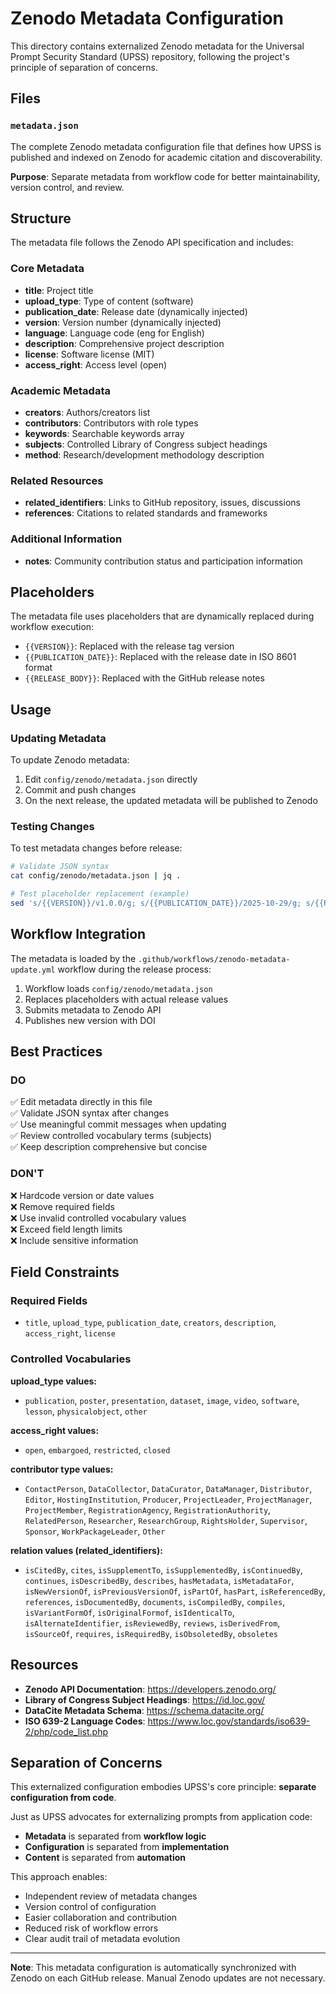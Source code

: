 # Zenodo Metadata Configuration

This directory contains externalized Zenodo metadata for the Universal Prompt Security Standard (UPSS) repository, following the project's principle of separation of concerns.

## Files

### `metadata.json`

The complete Zenodo metadata configuration file that defines how UPSS is published and indexed on Zenodo for academic citation and discoverability.

**Purpose**: Separate metadata from workflow code for better maintainability, version control, and review.

## Structure

The metadata file follows the Zenodo API specification and includes:

### Core Metadata
- **title**: Project title
- **upload_type**: Type of content (software)
- **publication_date**: Release date (dynamically injected)
- **version**: Version number (dynamically injected)
- **language**: Language code (eng for English)
- **description**: Comprehensive project description
- **license**: Software license (MIT)
- **access_right**: Access level (open)

### Academic Metadata
- **creators**: Authors/creators list
- **contributors**: Contributors with role types
- **keywords**: Searchable keywords array
- **subjects**: Controlled Library of Congress subject headings
- **method**: Research/development methodology description

### Related Resources
- **related_identifiers**: Links to GitHub repository, issues, discussions
- **references**: Citations to related standards and frameworks

### Additional Information
- **notes**: Community contribution status and participation information

## Placeholders

The metadata file uses placeholders that are dynamically replaced during workflow execution:

- `{{VERSION}}`: Replaced with the release tag version
- `{{PUBLICATION_DATE}}`: Replaced with the release date in ISO 8601 format
- `{{RELEASE_BODY}}`: Replaced with the GitHub release notes

## Usage

### Updating Metadata

To update Zenodo metadata:

1. Edit `config/zenodo/metadata.json` directly
2. Commit and push changes
3. On the next release, the updated metadata will be published to Zenodo

### Testing Changes

To test metadata changes before release:

```bash
# Validate JSON syntax
cat config/zenodo/metadata.json | jq .

# Test placeholder replacement (example)
sed 's/{{VERSION}}/v1.0.0/g; s/{{PUBLICATION_DATE}}/2025-10-29/g; s/{{RELEASE_BODY}}/Test release/g' config/zenodo/metadata.json
```

## Workflow Integration

The metadata is loaded by the `.github/workflows/zenodo-metadata-update.yml` workflow during the release process:

1. Workflow loads `config/zenodo/metadata.json`
2. Replaces placeholders with actual release values
3. Submits metadata to Zenodo API
4. Publishes new version with DOI

## Best Practices

### DO
✅ Edit metadata directly in this file  
✅ Validate JSON syntax after changes  
✅ Use meaningful commit messages when updating  
✅ Review controlled vocabulary terms (subjects)  
✅ Keep description comprehensive but concise  

### DON'T
❌ Hardcode version or date values  
❌ Remove required fields  
❌ Use invalid controlled vocabulary values  
❌ Exceed field length limits  
❌ Include sensitive information  

## Field Constraints

### Required Fields
- `title`, `upload_type`, `publication_date`, `creators`, `description`, `access_right`, `license`

### Controlled Vocabularies

**upload_type values:**
- `publication`, `poster`, `presentation`, `dataset`, `image`, `video`, `software`, `lesson`, `physicalobject`, `other`

**access_right values:**
- `open`, `embargoed`, `restricted`, `closed`

**contributor type values:**
- `ContactPerson`, `DataCollector`, `DataCurator`, `DataManager`, `Distributor`, `Editor`, `HostingInstitution`, `Producer`, `ProjectLeader`, `ProjectManager`, `ProjectMember`, `RegistrationAgency`, `RegistrationAuthority`, `RelatedPerson`, `Researcher`, `ResearchGroup`, `RightsHolder`, `Supervisor`, `Sponsor`, `WorkPackageLeader`, `Other`

**relation values (related_identifiers):**
- `isCitedBy`, `cites`, `isSupplementTo`, `isSupplementedBy`, `isContinuedBy`, `continues`, `isDescribedBy`, `describes`, `hasMetadata`, `isMetadataFor`, `isNewVersionOf`, `isPreviousVersionOf`, `isPartOf`, `hasPart`, `isReferencedBy`, `references`, `isDocumentedBy`, `documents`, `isCompiledBy`, `compiles`, `isVariantFormOf`, `isOriginalFormof`, `isIdenticalTo`, `isAlternateIdentifier`, `isReviewedBy`, `reviews`, `isDerivedFrom`, `isSourceOf`, `requires`, `isRequiredBy`, `isObsoletedBy`, `obsoletes`

## Resources

- **Zenodo API Documentation**: https://developers.zenodo.org/
- **Library of Congress Subject Headings**: https://id.loc.gov/
- **DataCite Metadata Schema**: https://schema.datacite.org/
- **ISO 639-2 Language Codes**: https://www.loc.gov/standards/iso639-2/php/code_list.php

## Separation of Concerns

This externalized configuration embodies UPSS's core principle: **separate configuration from code**.

Just as UPSS advocates for externalizing prompts from application code:
- **Metadata** is separated from **workflow logic**
- **Configuration** is separated from **implementation**
- **Content** is separated from **automation**

This approach enables:
- Independent review of metadata changes
- Version control of configuration
- Easier collaboration and contribution
- Reduced risk of workflow errors
- Clear audit trail of metadata evolution

---

**Note**: This metadata configuration is automatically synchronized with Zenodo on each GitHub release. Manual Zenodo updates are not necessary.
